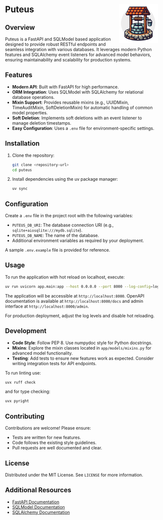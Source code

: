 # Puteus <img align="right" width="128" height="128" src="assets/puteus.png">

## Overview
Puteus is a FastAPI and SQLModel based application designed to provide robust RESTful endpoints and seamless integration with various databases. It leverages modern Python features and SQLAlchemy event listeners for advanced model behaviors, ensuring maintainability and scalability for production systems.

## Features
- **Modern API**: Built with FastAPI for high performance.
- **ORM Integration**: Uses SQLModel with SQLAlchemy for relational database operations.
- **Mixin Support**: Provides reusable mixins (e.g., UUIDMixin, TimeAuditMixin, SoftDeletionMixin) for automatic handling of common model properties.
- **Soft Deletion**: Implements soft deletions with an event listener to manage deletion timestamps.
- **Easy Configuration**: Uses a `.env` file for environment-specific settings.

## Installation
1. Clone the repository:
   ```bash
   git clone <repository-url>
   cd puteus
   ```

2. Install dependencies using the uv package manager:
   ```bash
   uv sync
   ```

## Configuration
Create a `.env` file in the project root with the following variables:
- `PUTEUS_DB_URI`: The database connection URI (e.g., `sqlite+aiosqlite:///mydb.sqlite`).
- `PUTEUS_DB_NAME`: The name of the database.
- Additional environment variables as required by your deployment.

A sample `.env.example` file is provided for reference.

## Usage
To run the application with hot reload on localhost, execute:
```bash
uv run uvicorn app.main:app --host 0.0.0.0 --port 8000 --log-config=log_config.yml --reload
```

The application will be accessible at `http://localhost:8000`.
OpenAPI documentation is available at `http://localhost:8000/docs` and admin interface at `http://localhost:8000/admin`.

For production deployment, adjust the log levels and disable hot reloading.

## Development
- **Code Style**: Follow PEP 8. Use numpydoc style for Python docstrings.
- **Mixins**: Explore the mixin classes located in `app/models/mixins.py` for advanced model functionality.
- **Testing**: Add tests to ensure new features work as expected. Consider writing integration tests for API endpoints.

To run linting use:
```bash
uvx ruff check
```
and for type checking:
```bash
uvx pyright
```

## Contributing
Contributions are welcome! Please ensure:
- Tests are written for new features.
- Code follows the existing style guidelines.
- Pull requests are well documented and clear.

## License
Distributed under the MIT License. See `LICENSE` for more information.

## Additional Resources
- [FastAPI Documentation](https://fastapi.tiangolo.com/)
- [SQLModel Documentation](https://sqlmodel.tiangolo.com/)
- [SQLAlchemy Documentation](https://docs.sqlalchemy.org/)

